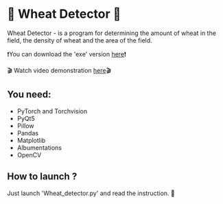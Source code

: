 # 🌾 Wheat Detector 🌾
Wheat Detector - is a program for determining the amount of wheat in the field, the density of wheat and the area of the field.

❗You can download the 'exe' version [here](https://www.dropbox.com/s/wc8c78ecydnoent/WheatDetector_exe.zip?dl=0)❗

🎬 Watch video demonstration [here](https://youtu.be/WG8YOLBTLfA)🎬 

## You need:
- PyTorch and Torchvision
- PyQt5
- Pillow
- Pandas
- Matplotlib
- Albumentations
- OpenCV

## How to launch ?
Just launch 'Wheat_detector.py' and read the instruction. 📘
